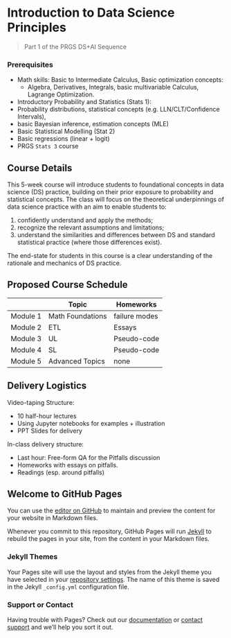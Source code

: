 # Introduction to Data Science Principles
> Part 1 of the PRGS DS+AI Sequence

### Prerequisites
- Math skills: Basic to Intermediate Calculus, Basic optimization concepts:
  -	Algebra, Derivatives, Integrals, basic multivariable Calculus, Lagrange Optimization.
-	Introductory Probability and Statistics (Stats 1): 
  - Probability distributions, statistical concepts (e.g. LLN/CLT/Confidence Intervals), 
  - basic Bayesian inference, estimation concepts (MLE)
-	Basic Statistical Modelling (Stat 2)
  - Basic regressions (linear + logit)
  - PRGS `Stats 3` course


## Course Details
This 5-week course will introduce students to foundational concepts in data science (DS) practice, building on their prior exposure to probability and statistical concepts. The class will focus on the theoretical underpinnings of data science practice with an aim to enable students to: 
1. confidently understand and apply the methods; 
2. recognize the relevant assumptions and limitations; 
3. understand the similarities and differences between DS and standard statistical practice (where those differences exist).

The end-state for students in this course is a clear understanding of the rationale and mechanics of DS practice.

## Proposed Course Schedule
|  | Topic | Homeworks
|---| ---|---|
|Module 1|Math Foundations |failure modes
|Module 2|ETL| Essays
|Module 3|UL|Pseudo-code
|Module 4|SL|Pseudo-code
|Module 5|Advanced Topics| none


## Delivery Logistics
Video-taping Structure: 
- 10 half-hour lectures
- Using Jupyter notebooks for examples + illustration
- PPT Slides for delivery

In-class delivery structure:
- Last hour: Free-form QA for the Pitfalls discussion
- Homeworks with essays on pitfalls.
- Readings (esp. around pitfalls)


## Welcome to GitHub Pages

You can use the [editor on GitHub](https://github.com/Tech-Narrative-Lab/ds-ai-learning/edit/gh-pages/index.md) to maintain and preview the content for your website in Markdown files.

Whenever you commit to this repository, GitHub Pages will run [Jekyll](https://jekyllrb.com/) to rebuild the pages in your site, from the content in your Markdown files.


### Jekyll Themes

Your Pages site will use the layout and styles from the Jekyll theme you have selected in your [repository settings](https://github.com/Tech-Narrative-Lab/ds-ai-learning/settings/pages). The name of this theme is saved in the Jekyll `_config.yml` configuration file.

### Support or Contact

Having trouble with Pages? Check out our [documentation](https://docs.github.com/categories/github-pages-basics/) or [contact support](https://support.github.com/contact) and we’ll help you sort it out.
